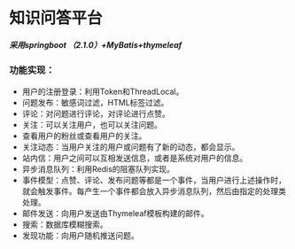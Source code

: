 # 知识问答平台
##### 采用springboot （2.1.0）+MyBatis+thymeleaf

### 功能实现：
- 用户的注册登录：利用Token和ThreadLocal。
- 问题发布：敏感词过滤，HTML标签过滤。
- 评论：对问题进行评论，对评论进行点赞。
- 关注：可以关注用户，也可以关注问题。
- 查看用户的粉丝或查看用户的关注。
- 关注动态：当用户关注的用户或问题有了新的动态，都会显示。
- 站内信：用户之间可以互相发送信息，或者是系统对用户的信息。
- 异步消息队列：利用Redis的阻塞队列实现。
- 事件模型：点赞、评论、发布问题等都是一个事件，当用户进行上述操作时，就会触发事件。每产生一个事件都会放入异步消息队列，然后由指定的处理类处理。
- 邮件发送：向用户发送由Thymeleaf模板构建的邮件。
- 搜索：数据库模糊搜索。
- 发现功能：向用户随机推送问题。
